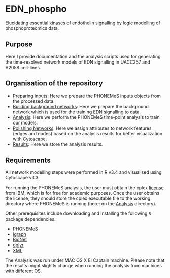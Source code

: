 # EDN_phospho

Elucidating essential kinases of endothelin signalling by logic modelling of phosphoproteomics data.

## Purpose

Here I provide documentation and the analysis scripts used for generating the time-resolved network models of EDN signalling in UACC257 and
A2058 cell-lines.

## Organisation of the repository

+ [Preparing inputs](https://github.com/saezlab/EDN_phospho/tree/master/Input-Data): Here we prepare the PHONEMeS inputs objects from the processed data.
+ [Building background networks](https://github.com/saezlab/EDN_phospho/tree/master/Background-Network): Here we prepare the background network which is used for the training EDN signalling to data.
+ [Analysis](https://github.com/saezlab/EDN_phospho/tree/master/Analysis): Here we perform the PHONEMeS time-point analysis to train our models.
+ [Polishing Networks](https://github.com/saezlab/EDN_phospho/tree/master/Polish-Networks): Here we assign attributes to network features (edges and nodes) based on the analysis results for better visualization with Cytoscape.
+ [Results](https://github.com/saezlab/EDN_phospho/tree/master/Results): Here we store the analysis results.

## Requirements

All network modelling steps were performed in R v3.4 and visualised using Cytoscape v3.3.

For running the PHONEMeS analysis, the user must obtain the cplex [license](https://www.ibm.com/products/ilog-cplex-optimization-studio?S_PKG=CoG&cm_mmc=Search_Google-_-Data+Science_Data+Science-_-WW_IDA-_-+IBM++CPLEX_Broad_CoG&cm_mmca1=000000RE&cm_mmca2=10000668&cm_mmca7=9041989&cm_mmca8=kwd-412296208719&cm_mmca9=_k_Cj0KCQiAr93gBRDSARIsADvHiOpDUEHgUuzu8fJvf3vmO5rI0axgtaleqdmwk6JRPIDeNcIjgIHMhZIaAiwWEALw_wcB_k_&cm_mmca10=267798126431&cm_mmca11=b&mkwid=_k_Cj0KCQiAr93gBRDSARIsADvHiOpDUEHgUuzu8fJvf3vmO5rI0axgtaleqdmwk6JRPIDeNcIjgIHMhZIaAiwWEALw_wcB_k_%7C470%7C135655&cvosrc=ppc.google.%2Bibm%20%2Bcplex&cvo_campaign=000000RE&cvo_crid=267798126431&Matchtype=b&gclid=Cj0KCQiAr93gBRDSARIsADvHiOpDUEHgUuzu8fJvf3vmO5rI0axgtaleqdmwk6JRPIDeNcIjgIHMhZIaAiwWEALw_wcB)
from IBM, which is for free for academic purposes. Once the user obtains the license, they should store the cplex executable file to the 
working directory where PHONEMeS is running (here: on the [Analysis]() directory).

Other prerequisites include downloading and installing the following `R` package dependencies:

+ [PHONEMeS](https://saezlab.github.io/PHONEMeS/)
+ [igraph](https://igraph.org/r/)
+ [BioNet](https://bioconductor.org/packages/release/bioc/html/BioNet.html)
+ [dplyr](https://cran.r-project.org/web/packages/dplyr/index.html)
+ [XML](https://cran.r-project.org/web/packages/XML/index.html)

The Analysis was run under MAC OS X El Captain machine. Please note that the results might slightly change when running the analysis from
machines with different OS.
